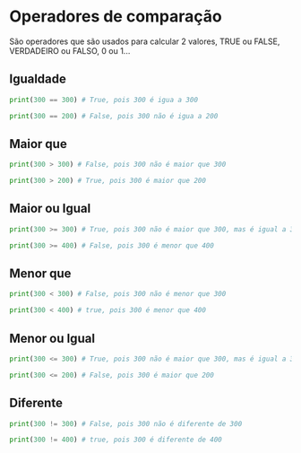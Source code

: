 # Operadores de comparação

São operadores que são usados para calcular 2 valores, TRUE ou FALSE, VERDADEIRO ou FALSO, 0 ou 1...

## Igualdade

```py
print(300 == 300) # True, pois 300 é igua a 300
```

```py
print(300 == 200) # False, pois 300 não é igua a 200
```

## Maior que

```py
print(300 > 300) # False, pois 300 não é maior que 300
```

```py
print(300 > 200) # True, pois 300 é maior que 200
```

## Maior ou Igual

```py
print(300 >= 300) # True, pois 300 não é maior que 300, mas é igual a 300
```

```py
print(300 >= 400) # False, pois 300 é menor que 400
```

## Menor que

```py
print(300 < 300) # False, pois 300 não é menor que 300
```

```py
print(300 < 400) # true, pois 300 é menor que 400
```

## Menor ou Igual

```py
print(300 <= 300) # True, pois 300 não é maior que 300, mas é igual a 300
```

```py
print(300 <= 200) # False, pois 300 é maior que 200
```

## Diferente

```py
print(300 != 300) # False, pois 300 não é diferente de 300
```

```py
print(300 != 400) # true, pois 300 é diferente de 400
```

